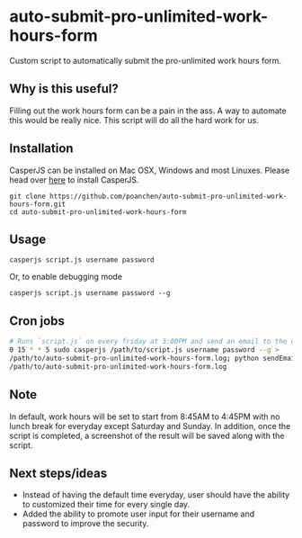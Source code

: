 # auto-submit-pro-unlimited-work-hours-form
Custom script to automatically submit the pro-unlimited work hours form.

## Why is this useful?
Filling out the work hours form can be a pain in the ass. A way to automate this would be really nice. This script will do all the hard work for us.

## Installation

CasperJS can be installed on Mac OSX, Windows and most Linuxes. Please head over [here](http://docs.casperjs.org/en/latest/installation.html) to install CasperJS.
```
git clone https://github.com/poanchen/auto-submit-pro-unlimited-work-hours-form.git
cd auto-submit-pro-unlimited-work-hours-form
```

## Usage

```
casperjs script.js username password
```

Or, to enable debugging mode

```
casperjs script.js username password --g
```

## Cron jobs

```sh
# Runs `script.js` on every friday at 3:00PM and send an email to the user.
0 15 * * 5 sudo casperjs /path/to/script.js username password --g > 
/path/to/auto-submit-pro-unlimited-work-hours-form.log; python sendEmail.py >> 
/path/to/auto-submit-pro-unlimited-work-hours-form.log
```

## Note
In default, work hours will be set to start from 8:45AM to 4:45PM with no lunch break for everyday except Saturday and Sunday. In addition, once the script is completed, a screenshot of the result will be saved along with the script.

## Next steps/ideas
* Instead of having the default time everyday, user should have the ability to customized their time for every single day.
* Added the ability to promote user input for their username and password to improve the security.
